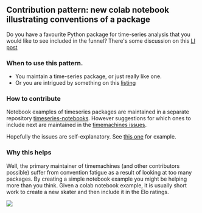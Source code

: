 ## Contribution pattern:  new colab notebook illustrating conventions of a package

Do you have a favourite Python package for time-series analysis that you would like to see included in the funnel? There's some discussion
on this [LI post](https://www.linkedin.com/posts/petercotton_timeseries-timeseriesanalysis-forecasting-activity-6844102671906037760-bGtu)

### When to use this pattern. 

- You maintain a time-series package, or just really like one. 
- Or you are intrigued by something on this [listing](https://github.com/microprediction/timemachines/issues?q=is%3Aissue+is%3Aopen+label%3A%22create+colab+example%22)

### How to contribute 

Notebook examples of timeseries packages are maintained in a separate repository [timeseries-notebooks](https://github.com/microprediction/timeseries-notebooks). However
suggestions for which ones to include next are maintained in the [timemachines issues](https://github.com/microprediction/timemachines/issues?q=is%3Aissue+is%3Aopen+label%3A%22create+colab+example%22). 

Hopefully the issues are self-explanatory. See [this one](https://github.com/microprediction/timemachines/issues/83) for example. 

### Why this helps

Well, the primary maintainer of timemachines (and other contributors possible) suffer from convention fatigue as a result of looking at too many packages. By creating a simple notebook example you might
be helping more than you think. Given a colab notebook example, it is usually short work to create a new skater and then include it in the Elo ratings. 




![](https://i.imgur.com/l14hKmr.jpg)
